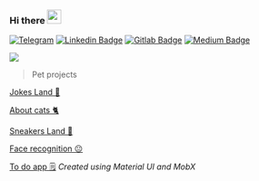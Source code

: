### Hi there <img src="https://media.giphy.com/media/hvRJCLFzcasrR4ia7z/giphy.gif" width="25px">


[![Telegram](https://img.shields.io/badge/-Telegram-2CA5E0?style=flat-square&logo=telegram&logoColor=white)](https://t.me/Funny_teenager)
[![Linkedin Badge](https://img.shields.io/badge/-LinkedIn-blue?style=flat-square&logo=Linkedin&logoColor=white&link=https://www.linkedin.com/in/yako-ism/)](https://www.linkedin.com/in/ravshanbek-khalimov-42327b195)
[![Gitlab Badge](https://img.shields.io/badge/Gitlab-Profile-informational?style=flat&logo=gitlab&logoColor=white&color=0D76A8)](https://gitlab.com/aximas)
[![Medium Badge](https://img.shields.io/badge/Medium-Profile-informational?style=flat&logo=medium&logoColor=white&color=0D76A8)](https://medium.com/@northdakota778)


<img src="https://github-readme-stats.vercel.app/api?username=aximas&show_icons=true&count_private=true"/>

> Pet projects

[Jokes Land 🤣](https://jokular.vercel.app/ "Fresh jokes platform")  

[About cats 🐈](https://cats2-all.vercel.app/ "Cats 2 all") 

[Sneakers Land 👟](https://sneakers-land.vercel.app/ "Sneakers") 

[Face recognition 😐️️](https://aximas.github.io/face-detection/ "face detection on JS") 
 
[To do app 🗒](https://todo-mobx-sandy.vercel.app/ "To do app on MobX") *Created using Material UI and MobX* 
